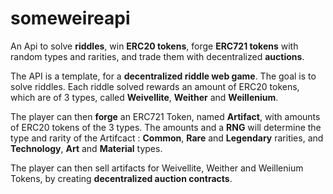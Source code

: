 # someweireapi
An Api to solve **riddles**, win **ERC20 tokens**, forge **ERC721 tokens** with random types and rarities, and trade them with decentralized **auctions**.

The API is a template, for a **decentralized riddle web game**. The goal is to solve riddles. Each riddle solved rewards an amount of ERC20 tokens, which are of 3 types, called **Weivellite**, **Weither** and **Weillenium**.

The player can then **forge** an ERC721 Token, named **Artifact**, with amounts of ERC20 tokens of the 3 types. The amounts and a **RNG** will determine the type and rarity of the Artifcact : **Common**, **Rare** and **Legendary** rarities, and **Technology**, **Art** and **Material** types.

The player can then sell artifacts for Weivellite, Weither and Weillenium Tokens, by creating **decentralized auction contracts**.

